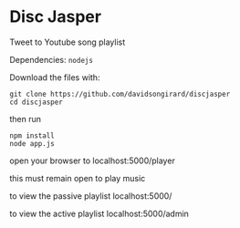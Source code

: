 Disc Jasper
==========

Tweet to Youtube song playlist

Dependencies:
`nodejs`

Download the files with:

    git clone https://github.com/davidsongirard/discjasper
    cd discjasper

then run

    npm install
    node app.js

open your browser to 
    localhost:5000/player

this must remain open to play music

to view the passive playlist
    localhost:5000/

to view the active playlist
    localhost:5000/admin
